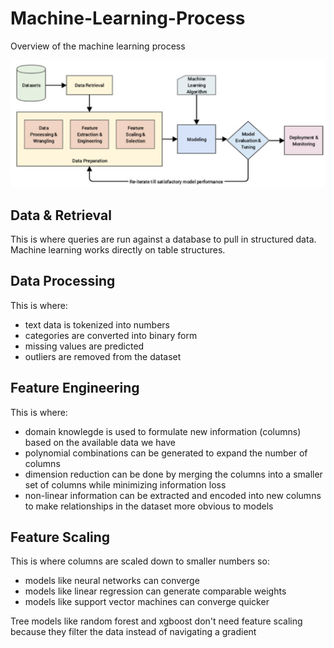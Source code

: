# Machine-Learning-Process
Overview of the machine learning process

![alt text](https://github.com/nicholasjmorris1993/Machine-Learning-Process/blob/main/machine_learning_pipeline.png)

## Data & Retrieval
This is where queries are run against a database to pull in structured data. Machine learning works directly on table structures.

## Data Processing
This is where:
- text data is tokenized into numbers
- categories are converted into binary form
- missing values are predicted
- outliers are removed from the dataset

## Feature Engineering
This is where:
- domain knowlegde is used to formulate new information (columns) based on the available data we have
- polynomial combinations can be generated to expand the number of columns
- dimension reduction can be done by merging the columns into a smaller set of columns while minimizing information loss
- non-linear information can be extracted and encoded into new columns to make relationships in the dataset more obvious to models

## Feature Scaling
This is where columns are scaled down to smaller numbers so:
- models like neural networks can converge
- models like linear regression can generate comparable weights
- models like support vector machines can converge quicker
  
Tree models like random forest and xgboost don't need feature scaling because they filter the data instead of navigating a gradient

